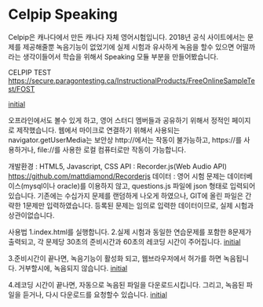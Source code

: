 # Celpip Speaking
Celpip은 캐나다에서 만든 캐나다 자체 영어시험입니다. 2018년 공식 사이트에서는 문제를 제공해줄뿐 녹음기능이 없었기에 실제 시험과 유사하게 녹음을 할수 있으면 어떨까 라는 생각이들어서 학습을 위해서 Speaking 모듈 부분을 만들어봤습니다. 

CELPIP TEST
https://secure.paragontesting.ca/InstructionalProducts/FreeOnlineSampleTest/FOST


[initial](https://raw.githubusercontent.com/kwakchulyong/CelpipSpeakingPractice/main/introduce/1.PNG)


오프라인에서도 볼수 있게 하고, 영어 스터디 멤버들과 공유하기 위해서 정적인 페이지로 제작했습니다. 웹에서 마이크로 연결하기 위해서 사용되는 navigator.getUserMedia는 보안상 http://에서는 작동이 불가능하고,  https://를 사용하거나, file://를 사용한 로컬 컴퓨터로만 작동이 가능합니다.

개발환경 : HTML5, Javascript, CSS
API : Recorder.js(Web Audio API) https://github.com/mattdiamond/Recorderjs
데이터 : 영어 시험 문제는 데이터베이스(mysql이나 oracle)를 이용하지 않고, questions.js 파일에 json 형태로 입력되어 있습니다. 기존에는 수십가지 문제를 랜덤하게 나오게 하였으나, GIT에 올린 파일은 간략한 1문제만 입력하였습니다. 등록된 문제는 임의로 입력한 데이터이므로, 실제 시험과 상관이없습니다.



사용법
1.index.html를 실행합니다.
2.실제 시험과 동일한 연습문제를 포함한 8문제가 출력되고, 각 문제당 30초의 준비시간과 60초의 레코딩 시간이 주어집니다.
[initial](https://raw.githubusercontent.com/kwakchulyong/CelpipSpeakingPractice/main/introduce/2.PNG)

3.준비시간이 끝나면, 녹음기능이 활성화 되고, 웹브라우저에서 허가를 하면 녹음됩니다. 거부할시에, 녹음되지 않습니다.
[initial](https://raw.githubusercontent.com/kwakchulyong/CelpipSpeakingPractice/main/introduce/3.PNG)

4.레코딩 시간이 끝나면, 자동으로 녹음된 파일을 다운로드시킵니다. 그리고, 녹음된 파일을 듣거나, 다시 다운로드를 요청할수 있습니다.
[initial](https://raw.githubusercontent.com/kwakchulyong/CelpipSpeakingPractice/main/introduce/4.PNG)
